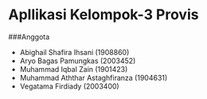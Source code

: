 # Apllikasi Kelompok-3 Provis

###Anggota
- Abighail Shafira Ihsani (1908860)
- Aryo Bagas Pamungkas (2003452)
- Muhammad Iqbal Zain (1901423)
- Muhammad Aththar Astaghfiranza (1904631)
- Vegatama Firdiady (2003400)
